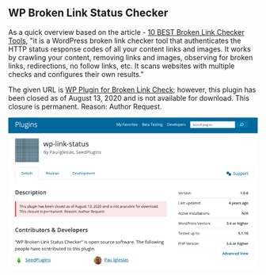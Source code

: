 ## WP Broken Link Status Checker
As a quick overview based on the article - [10 BEST Broken Link Checker Tools](https://www.softwaretestinghelp.com/broken-link-checker/), "it is a WordPress broken link checker tool that authenticates the HTTP status response codes of all your content links and images. It works by crawling your content, removing links and images, observing for broken links, redirections, no follow links, etc. It scans websites with multiple checks and configures their own results."

The given URL is [WP Plugin for Broken Link Check](https://wordpress.org/plugins/wp-link-status/); however, this plugin has been closed as of August 13, 2020 and is not available for download. This closure is permanent. Reason: Author Request.

![The plugin was closed by author!](./images/WP%20Broken%20Link%20Status%20Checker.png)

